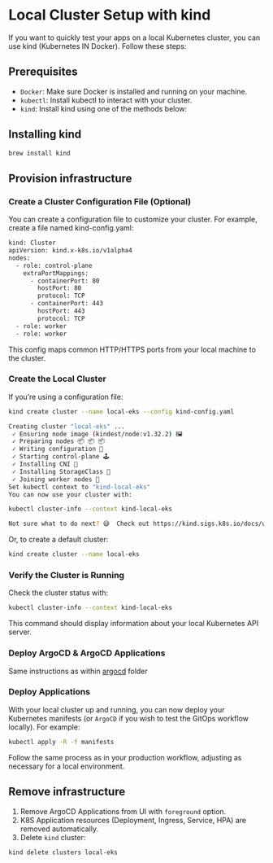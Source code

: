 # Local Cluster Setup with kind

If you want to quickly test your apps on a local Kubernetes cluster, you can use kind (Kubernetes IN Docker). Follow these steps:

## Prerequisites

- `Docker`: Make sure Docker is installed and running on your machine.
- `kubectl`: Install kubectl to interact with your cluster.
- `kind`: Install kind using one of the methods below:

## Installing kind

```bash
brew install kind
```

## Provision infrastructure

### Create a Cluster Configuration File (Optional)

You can create a configuration file to customize your cluster. For example, create a file named kind-config.yaml:

```bash
kind: Cluster
apiVersion: kind.x-k8s.io/v1alpha4
nodes:
  - role: control-plane
    extraPortMappings:
      - containerPort: 80
        hostPort: 80
        protocol: TCP
      - containerPort: 443
        hostPort: 443
        protocol: TCP
  - role: worker
  - role: worker
```

This config maps common HTTP/HTTPS ports from your local machine to the cluster.

### Create the Local Cluster

If you’re using a configuration file:

```bash
kind create cluster --name local-eks --config kind-config.yaml
```

```bash
Creating cluster "local-eks" ...
 ✓ Ensuring node image (kindest/node:v1.32.2) 🖼
 ✓ Preparing nodes 📦 📦 📦
 ✓ Writing configuration 📜
 ✓ Starting control-plane 🕹️
 ✓ Installing CNI 🔌
 ✓ Installing StorageClass 💾
 ✓ Joining worker nodes 🚜
Set kubectl context to "kind-local-eks"
You can now use your cluster with:

kubectl cluster-info --context kind-local-eks

Not sure what to do next? 😅  Check out https://kind.sigs.k8s.io/docs/user/quick-start/
```

Or, to create a default cluster:

```bash
kind create cluster --name local-eks
```

### Verify the Cluster is Running

Check the cluster status with:

```bash
kubectl cluster-info --context kind-local-eks
```

This command should display information about your local Kubernetes API server.

### Deploy ArgoCD & ArgoCD Applications

Same instructions as within [argocd](/argo/ARGOCD.md) folder

### Deploy Applications

With your local cluster up and running, you can now deploy your Kubernetes manifests (or `ArgoCD` if you wish to test the GitOps workflow locally). For example:

```bash
kubectl apply -R -f manifests
```

Follow the same process as in your production workflow, adjusting as necessary for a local environment.

## Remove infrastructure

1. Remove ArgoCD Applications from UI with `foreground` option.
2. K8S Application resources (Deployment, Ingress, Service, HPA) are removed automatically.
3. Delete `kind` cluster:

```bash
kind delete clusters local-eks
```
